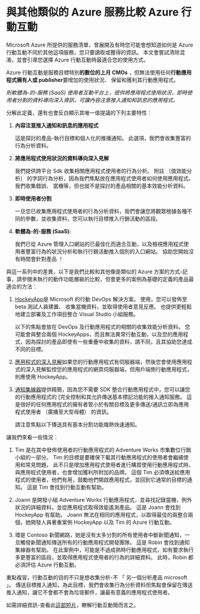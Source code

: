 <properties
    pageTitle="與其他類似的 Azure 服務比較 Azure 行動互動"
    description="與其他類似 Azure 服務-HockeyApp、 AppInsights 通知集線器比較 Azure 行動互動"
    services="mobile-engagement"
    documentationCenter="mobile" 
    authors="piyushjo" 
    manager="erikre" 
    editor="" />

<tags
    ms.service="mobile-engagement"
    ms.workload="mobile"
    ms.tgt_pltfrm="na"
    ms.devlang="na"
    ms.topic="article"
    ms.date="08/19/2016"
    ms.author="piyushjo" />

# <a name="comparing-azure-mobile-engagement-with-other-similar-azure-services"></a>與其他類似的 Azure 服務比較 Azure 行動互動

Microsoft Azure 所提供的服務清單，曾展開及有時您可能會想知道如何是 Azure 行動互動不同於其他這項服務，您只要讀取或獲得的資訊。 本文會嘗試清除混淆，並會引導您選擇 Azure 行動互動時最適合您的使用方式。 
 
Azure 行動互動是服務目標特別**的數位的上月 CMOs** ，但無法使用任何**行動應用程式擁有人或 publisher**要增加的使用狀況、 保留和獲利其行動應用程式。 

*則軟體為-的-服務 (SaaS) 使用者互動平台上，提供將應用程式使用狀況，即時使用者分割的資料導向深入資訊，可讓內容注意推入通知和訊息的應用程式。* 

分解此定義，還有也會反白顯示其唯一值提議的下列主要特性︰

1.  **內容注意推入通知和訊息的應用程式**
        
    這是探討的產品-執行目標和個人化的推播通知。 此選項，我們會收集豐富的行為分析資料。 

2.  **將應用程式使用狀況的資料導向深入見解**

    我們提供跨平台 Sdk 收集相關應用程式使用者的行為分析。 附註 （值效能分析） 的字詞行為分析，因為我們焦點放在應用程式使用者如何使用應用程式。 我們收集錯誤、 當機等，但也就不是探討的產品相關的基本效能分析資料。 

3.  **即時使用者分割**

    一旦您已收集應用程式使用者的行為分析資料，我們會讓您將觀眾根據各種不同的參數，並收集資料，您可以執行目標推入行銷活動的區段。 

4.  **軟體為-的-服務 (SaaS):**

    我們已從 Azure 管理入口網站的已最佳化而適合互動，以及檢視應用程式使用者豐富行為的狀況分析和執行行銷活動推入個別的入口網站。 協助您開始沒有時間會針對產品 ！   
 
與這一系列中的差異，以下是我們比較和其他像是類似的 Azure 方案的方式-記事，請參閱未執行的動作功能層級的比較，但會更多的案例為基礎的定義的產品最適合的方法︰
 
1.  [HockeyApp](https://azure.microsoft.com/services/hockeyapp/)是 Microsoft 的行動 DevOps 解決方案。 使用，您可以發佈至 beta 測試人員建置、 收集當機資料，並取得使用者意見反應。 也提供更輕鬆地建立部署及工作項目整合 Visual Studio 小組服務。 
    
    以下的焦點會放在 DevOps 及行動應用程式的相關的收集效能分析資料。 您可能會與整合兩個 HockeyApps，而且無法異常行動互動，以及您的應用程式，因為探討的產品即使有一些重疊中收集的資料，請不同，且其協助您達成不同的目標。  

2.  [應用程式的深入見解](../application-insights/app-insights-overview.md)如果您的行動應用程式有伺服器端，然後您會使用應用程式的深入見解監控您的應用程式的網頁伺服器端，但用戶端側行動應用程式，則應使用 HockeyApp。 

3.  [通知集線器](https://azure.microsoft.com/services/notification-hubs/)提供精簡，因為您不需要 SDK 整合行動應用程式中，您可以讓您的行動應用程式的 [完全控制和其允許傳送基本標記功能的推入通知服務。 這是很好的任何應用程式的擁有者管小於有關目標及更多傳送/通訊立即為應用程式使用者 （廣播至大型母體） 的資訊。 

    請注意焦點以下傳送具有基本分割功能熾熱快速通知。 

讓我們來看一些情況︰

1.  Tim 是在其中發佈使用者的行動應用程式的 Adventure Works 市集數位行銷小組的一部分。 Tim 的目標是要確保下載其行動應用程式的使用者會繼續使用和常見問題。 此不只是增加應用程式使用者進行購買使用行動應用程式時，與應用程式使用者，也會增加獲利所附加的品牌。 這個 Tim 必須傳送給應用程式的使用者，他們有用，鼓勵他們開啟應用程式，並回到它通常的目標的通知。 這是 Tim 會找到行動互動有幫助。 

2.  Joann 是開發小組 Adventure Works 行動應用程式，並尋找記錄當機，例外狀況的詳細資料，並從應用程式取得效能遙測產品。 這是 Joann 會找到 HockeyApp 有幫助。 Joann 無法在相同的應用程式，以取得最佳的兩整合兩個，她開發人員著重案例 HockeyApp 以及 Tim 的 Azure 行動互動。 

3.  環是 Contoso 新聞網路，她是沒有太多分割的所有使用者中斷新聞通知，一旦觸發新聞通知傳送所有的行動應用程式開發團隊。 這是 Robin 會找到通知集線器有幫助。 在此案例中，可能是不過成熟時行動應用程式，如有要求執行多更豐富的區段，並取得應用程式使用者的行為的詳細資料。 此時，Robin 都必須評估 Azure 行動互動。 
 
重點複習，行動互動的目的不只是想收集分析-不 「 另一個分析產品 microsoft 」。 傳送目標推入通知，為此目標，我們會收集行為分析資料但焦點會保留在傳送推入通知，讓它不會都不會為垃圾郵件，讓最有意義的應用程式使用者。 

如需詳細資訊-查看此[這部短片](mobile-engagement-overview.md)，瞭解行動互動簡而言之。 

